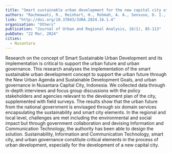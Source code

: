 ```yaml
---
title: "Smart sustainable urban development for the new capital city of Indonesia"
authors: "Rachmawati, R., Reinhart, H., Rohmah, A. A., Sensuse, D. I., & Sunindyo, W. D."
link: "http://doi.org/10.37043/JURA.2024.16.1.4"
organisation: "Others"
publication: "Journal of Urban and Regional Analysis, 16(1), 85-113"
pubDate: "22 Mar, 2024"
cities:
  - Nusantara
---
```


Research on the concept of Smart Sustainable Urban Development and its implementation is critical to support the urban future and urban governance. This research analyses the implementation of the smart sustainable urban development concept to support the urban future through the New Urban Agenda and Sustainable Development Goals, and urban governance in Nusantara Capital City, Indonesia. We collected data through in-depth interviews and focus group discussions with the policy stakeholders and agencies relevant to the development plan of the city, supplemented with field surveys. The results show that the urban future from the national government is envisaged through six domain services encapsulating the sustainability and smart city elements. In the regional and local level, challenges are met including the environmental and social impact but through government collaboration and devising Information and Communication Technology, the authority has been able to design the solution. Sustainability, Information and Communication Technology, smart city, and urban governance constitute critical elements in the process of urban development, especially for the development of a new capital city.
